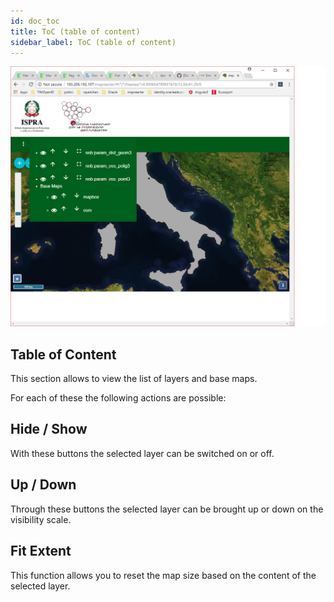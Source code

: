 ```yaml
---
id: doc_toc
title: ToC (table of content)
sidebar_label: ToC (table of content)
---
```


![toc.png](assets/toc.png)

## Table of Content

This section allows to view the list of layers and base maps.

For each of these the following actions are possible:

## Hide / Show

With these buttons the selected layer can be switched on or off.

## Up / Down

Through these buttons the selected layer can be brought up or down on the visibility scale.

## Fit Extent

This function allows you to reset the map size based on the content of the selected layer.
